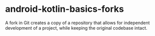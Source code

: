 # android-kotlin-basics-forks
A fork in Git creates a copy of a repository that allows for independent development of a project, while keeping the original codebase intact.
